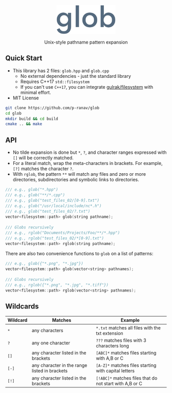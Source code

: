 <p align="center">
  <img height="90" src="img/logo.png"/>  
</p>

<p align="center">
  Unix-style pathname pattern expansion
</p>

## Quick Start

* This library has 2 files: `glob.hpp` and `glob.cpp`
  - No external dependencies - just the standard library
  - Requires C++17 `std::filesystem`
  - If you can't use `C++17`, you can integrate [gulrak/filesystem](https://github.com/gulrak/filesystem) with minimal effort.
* MIT License

```bash
git clone https://github.com/p-ranav/glob
cd glob
mkdir build && cd build
cmake .. && make
```

## API

* No tilde expansion is done but `*`, `?`, and character ranges expressed with `[]` will be correctly matched.
* For a literal match, wrap the meta-characters in brackets. For example, `[?]` matches the character `?`.
* With `rglob`, the pattern `**` will match any files and zero or more directories, subdirectories and symbolic links to directories.

```cpp
/// e.g., glob("*.hpp")
/// e.g., glob("**/*.cpp")
/// e.g., glob("test_files_02/[0-9].txt")
/// e.g., glob("/usr/local/include/nc*.h")
/// e.g., glob("test_files_02/?.txt")
vector<filesystem::path> glob(string pathname);

/// Globs recursively
/// e.g., rglob("Documents/Projects/Foo/**/*.hpp")
/// e.g., rglob("test_files_02/*[0-9].txt")
vector<filesystem::path> rglob(string pathname);
```

There are also two convenience functions to `glob` on a list of patterns:

```cpp
/// e.g., glob({"*.png", "*.jpg"})
vector<filesystem::path> glob(vector<string> pathnames);

/// Globs recursively
/// e.g., rglob({"*.png", "*.jpg", "*.tiff"})
vector<filesystem::path> rglob(vector<string> pathnames);
```

## Wildcards

| Wildcard | Matches | Example
|--- |--- |--- |
| `*` | any characters | `*.txt` matches all files with the txt extension |
| `?` | any one character | `???` matches files with 3 characters long |
| `[]` | any character listed in the brackets | `[ABC]*` matches files starting with A,B or C | 
| `[-]` | any character in the range listed in brackets | `[A-Z]*` matches files starting with capital letters |
| `[!]` | any character listed in the brackets | `[!ABC]*` matches files that do not start with A,B or C |
